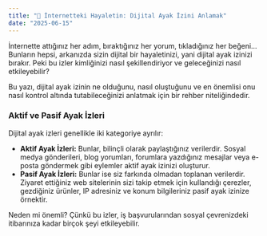 ```yaml
---
title: "👻 İnternetteki Hayaletin: Dijital Ayak İzini Anlamak"
date: "2025-06-15"
---
```


İnternette attığınız her adım, bıraktığınız her yorum, tıkladığınız her beğeni... Bunların hepsi, arkanızda sizin dijital bir hayaletinizi, yani dijital ayak izinizi bırakır. Peki bu izler kimliğinizi nasıl şekillendiriyor ve geleceğinizi nasıl etkileyebilir?

Bu yazı, dijital ayak izinin ne olduğunu, nasıl oluştuğunu ve en önemlisi onu nasıl kontrol altında tutabileceğinizi anlatmak için bir rehber niteliğindedir.

### Aktif ve Pasif Ayak İzleri

Dijital ayak izleri genellikle iki kategoriye ayrılır:

* **Aktif Ayak İzleri:** Bunlar, bilinçli olarak paylaştığınız verilerdir. Sosyal medya gönderileri, blog yorumları, forumlara yazdığınız mesajlar veya e-posta göndermek gibi eylemler aktif ayak izinizi oluşturur.
* **Pasif Ayak İzleri:** Bunlar ise siz farkında olmadan toplanan verilerdir. Ziyaret ettiğiniz web sitelerinin sizi takip etmek için kullandığı çerezler, gezdiğiniz ürünler, IP adresiniz ve konum bilgileriniz pasif ayak izinize örnektir.

Neden mi önemli? Çünkü bu izler, iş başvurularından sosyal çevrenizdeki itibarınıza kadar birçok şeyi etkileyebilir.